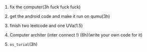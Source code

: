 1. fix the computer(3h fuck fuck fuck)
2. get the android code and make it run on qumu(3h)
3. finish two leetcode and one UVa(1.5)
4. Computer architer (inter connect !) (6h)(write your own code for it)

5. `os_turial`(3h)
